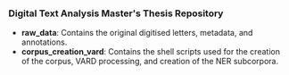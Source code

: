 ### Digital Text Analysis Master's Thesis Repository

- **raw_data**: Contains the original digitised letters, metadata, and annotations.
- **corpus_creation_vard**: Contains the shell scripts used for the creation of the corpus, VARD processing, and creation of the NER subcorpora.
